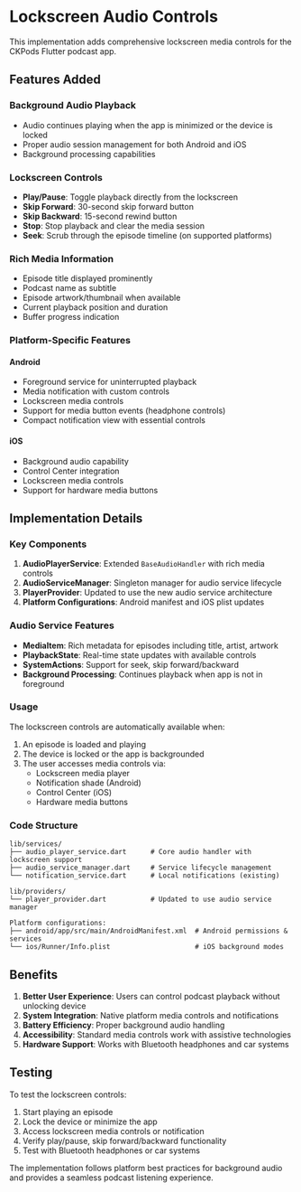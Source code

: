 # Lockscreen Audio Controls

This implementation adds comprehensive lockscreen media controls for the CKPods Flutter podcast app.

## Features Added

### Background Audio Playback
- Audio continues playing when the app is minimized or the device is locked
- Proper audio session management for both Android and iOS
- Background processing capabilities

### Lockscreen Controls
- **Play/Pause**: Toggle playback directly from the lockscreen
- **Skip Forward**: 30-second skip forward button
- **Skip Backward**: 15-second rewind button  
- **Stop**: Stop playback and clear the media session
- **Seek**: Scrub through the episode timeline (on supported platforms)

### Rich Media Information
- Episode title displayed prominently
- Podcast name as subtitle
- Episode artwork/thumbnail when available
- Current playback position and duration
- Buffer progress indication

### Platform-Specific Features

#### Android
- Foreground service for uninterrupted playback
- Media notification with custom controls
- Lockscreen media controls
- Support for media button events (headphone controls)
- Compact notification view with essential controls

#### iOS
- Background audio capability
- Control Center integration
- Lockscreen media controls
- Support for hardware media buttons

## Implementation Details

### Key Components

1. **AudioPlayerService**: Extended `BaseAudioHandler` with rich media controls
2. **AudioServiceManager**: Singleton manager for audio service lifecycle
3. **PlayerProvider**: Updated to use the new audio service architecture
4. **Platform Configurations**: Android manifest and iOS plist updates

### Audio Service Features

- **MediaItem**: Rich metadata for episodes including title, artist, artwork
- **PlaybackState**: Real-time state updates with available controls
- **SystemActions**: Support for seek, skip forward/backward
- **Background Processing**: Continues playback when app is not in foreground

### Usage

The lockscreen controls are automatically available when:
1. An episode is loaded and playing
2. The device is locked or the app is backgrounded
3. The user accesses media controls via:
   - Lockscreen media player
   - Notification shade (Android)
   - Control Center (iOS)
   - Hardware media buttons

### Code Structure

```
lib/services/
├── audio_player_service.dart      # Core audio handler with lockscreen support
├── audio_service_manager.dart     # Service lifecycle management
└── notification_service.dart      # Local notifications (existing)

lib/providers/
└── player_provider.dart           # Updated to use audio service manager

Platform configurations:
├── android/app/src/main/AndroidManifest.xml  # Android permissions & services
└── ios/Runner/Info.plist                     # iOS background modes
```

## Benefits

1. **Better User Experience**: Users can control podcast playback without unlocking device
2. **System Integration**: Native platform media controls and notifications
3. **Battery Efficiency**: Proper background audio handling
4. **Accessibility**: Standard media controls work with assistive technologies
5. **Hardware Support**: Works with Bluetooth headphones and car systems

## Testing

To test the lockscreen controls:
1. Start playing an episode
2. Lock the device or minimize the app
3. Access lockscreen media controls or notification
4. Verify play/pause, skip forward/backward functionality
5. Test with Bluetooth headphones or car systems

The implementation follows platform best practices for background audio and provides a seamless podcast listening experience.
